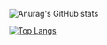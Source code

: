 ![Anurag's GitHub stats](https://github-readme-stats.vercel.app/api?username=HaydarZaraki&show_icons=true&theme=radical)


[![Top Langs](https://github-readme-stats.vercel.app/api/top-langs/?username=HaydarZaraki&layout=compact&theme=radical)](https://github.com/anuraghazra/github-readme-stats)
